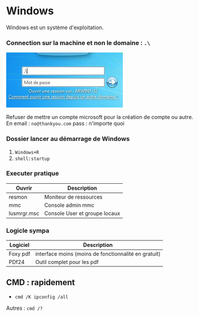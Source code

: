 # Windows 

Windows est un système d'exploitation.

### Connection sur la machine et non le domaine : `.\`

![local connect](images/windowsLocalConnect.jpg)

Refuser de mettre un compte microsoft pour la création de compte ou autre.
En email : `no@thankyou.com`
pass : n'importe quoi

### Dossier lancer au démarrage de Windows

1. `Windows+R`
2. `shell:startup`

### Executer pratique

| Ouvrir      | Description                   |
| ----------- | ----------------------------- |
| resmon      | Moniteur de ressources        |
| mmc         | Console admin mmc             |
| lusmrgr.msc | Console User et groupe locaux |


### Logicle sympa 

| Logiciel | Description                                          |
| -------- | ---------------------------------------------------- |
| Foxy pdf | interface moins (moins de fonctionnalité en gratuit) |
| PDf24    | Outil complet pour les pdf                           |


## CMD : rapidement

- `cmd /K ipconfig /all`
  



Autres : `cmd /?`